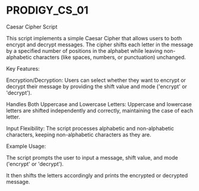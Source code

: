 # PRODIGY_CS_01

Caesar Cipher Script

This script implements a simple Caesar Cipher that allows users to both encrypt and decrypt messages. The cipher shifts each letter in the message by a specified number of positions in the alphabet while leaving non-alphabetic characters (like spaces, numbers, or punctuation) unchanged.

Key Features:

Encryption/Decryption: Users can select whether they want to encrypt or decrypt their message by providing the shift value and mode ('encrypt' or 'decrypt').

Handles Both Uppercase and Lowercase Letters: Uppercase and lowercase letters are shifted independently and correctly, maintaining the case of each letter.

Input Flexibility: The script processes alphabetic and non-alphabetic characters, keeping non-alphabetic characters as they are.

Example Usage:

The script prompts the user to input a message, shift value, and mode ('encrypt' or 'decrypt').

It then shifts the letters accordingly and prints the encrypted or decrypted message.
